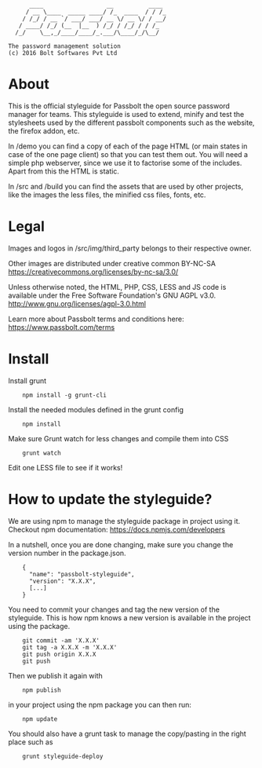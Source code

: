 	      ____                  __          ____
	     / __ \____  _____ ____/ /_  ____  / / /_
	    / /_/ / __ `/ ___/ ___/ __ \/ __ \/ / __/
	   / ____/ /_/ (__  |__  ) /_/ / /_/ / / /_
	  /_/    \__,_/____/____/_.___/\____/_/\__/

	The password management solution
	(c) 2016 Bolt Softwares Pvt Ltd


About
=========

This is the official styleguide for Passbolt the open source password manager for teams.
This styleguide is used to extend, minify and test the stylesheets used by the different
passbolt components such as the website, the firefox addon, etc.

In /demo you can find a copy of each of the page HTML (or main states in case of the one page client)
so that you can test them out. You will need a simple php webserver, since we use it to factorise
some of the includes. Apart from this the HTML is static.

In /src and /build you can find the assets that are used by other projects, like the images
the less files, the minified css files, fonts, etc.


Legal
==========

Images and logos in /src/img/third_party belongs to their respective owner.

Other images are distributed under creative common BY-NC-SA
https://creativecommons.org/licenses/by-nc-sa/3.0/

Unless otherwise noted, the HTML, PHP, CSS, LESS and JS code is available under the
Free Software Foundation's GNU AGPL v3.0.
http://www.gnu.org/licenses/agpl-3.0.html

Learn more about Passbolt terms and conditions here:
https://www.passbolt.com/terms


Install
=========

Install grunt
```
	npm install -g grunt-cli
```

Install the needed modules defined in the grunt config
```
	npm install
```

Make sure Grunt watch for less changes and compile them into CSS
```
	grunt watch
```

Edit one LESS file to see if it works!


How to update the styleguide?
=============================

We are using npm to manage the styleguide package in project using it.
Checkout npm documentation: https://docs.npmjs.com/developers

In a nutshell, once you are done changing, make sure you change the version
number in the package.json.
```
	{
	  "name": "passbolt-styleguide",
	  "version": "X.X.X",
	  [...]
	}
```

You need to commit your changes and tag the new version of the styleguide.
This is how npm knows a new version is available in the project using the package.
```
	git commit -am 'X.X.X'
	git tag -a X.X.X -m 'X.X.X'
	git push origin X.X.X
	git push
```

Then we publish it again with
```
	npm publish
```

in your project using the npm package you can then run:
```
	npm update
```

You should also have a grunt task to manage the copy/pasting in the right place such as
```
	grunt styleguide-deploy
```
